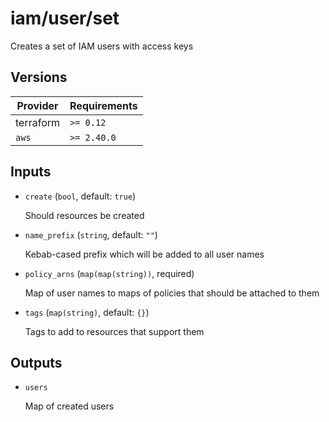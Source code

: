 # iam/user/set

Creates a set of IAM users with access keys

<!-- bin/docs -->

## Versions

| Provider | Requirements |
|-|-|
| terraform | `>= 0.12` |
| `aws` | `>= 2.40.0` |

## Inputs

* `create` (`bool`, default: `true`)

    Should resources be created

* `name_prefix` (`string`, default: `""`)

    Kebab-cased prefix which will be added to all user names

* `policy_arns` (`map(map(string))`, required)

    Map of user names to maps of policies that should be attached to them

* `tags` (`map(string)`, default: `{}`)

    Tags to add to resources that support them



## Outputs

* `users`

    Map of created users
